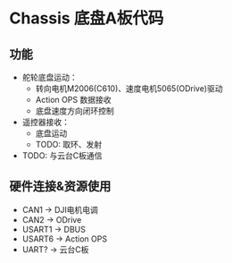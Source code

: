 # Chassis 底盘A板代码


## 功能

- 舵轮底盘运动：
  - 转向电机M2006(C610)、速度电机5065(ODrive)驱动
  - Action OPS 数据接收
  - 底盘速度方向闭环控制
- 遥控器接收：
  - 底盘运动
  - TODO: 取环、发射
- TODO: 与云台C板通信

## 硬件连接&资源使用

- CAN1 -> DJI电机电调
- CAN2 -> ODrive
- USART1 -> DBUS
- USART6 -> Action OPS
- UART? -> 云台C板
